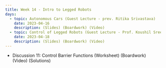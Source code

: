 ```yaml
---
title: Week 14 - Intro to Legged Robots
days:
  - topic: Autonomous Cars (Guest Lecture - prev. Ritika Srivastava)
    date: 2023-04-16
    description: (Slides) (Boardwork) (Video)
  - topic: Control of Legged Robots (Guest Lecture - Prof. Koushil Sreenath)
    date: 2023-04-18
    description: (Slides) (Boardwork) (Video)
---
```


- Discussion 11: Control Barrier Functions (Worksheet) (Boardwork) (Video) (Solutions)

<a id="Week15"></a>

